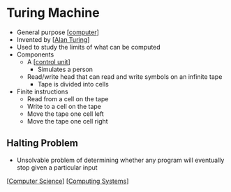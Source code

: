 # Turing Machine

- General purpose [[computer]]
- Invented by [[Alan Turing]]
- Used to study the limits of what can be computed
- Components
  - A [[control unit]]
    - Simulates a person
  - Read/write head that can read and write symbols on an infinite tape
    - Tape is divided into cells
- Finite instructions
  - Read from a cell on the tape
  - Write to a cell on the tape
  - Move the tape one cell left
  - Move the tape one cell right

## Halting Problem

- Unsolvable problem of determining whether any program will eventually stop given a particular input

[[Computer Science]] [[Computing Systems]]

[//begin]: # "Autogenerated link references for markdown compatibility"
[computer]: computer "Computer"
[Alan Turing]: alan-turing "Alan Turing"
[control unit]: control-unit "Control Unit"
[Computer Science]: computer-science "Computer Science"
[Computing Systems]: computing-systems "Computing Systems"
[//end]: # "Autogenerated link references"